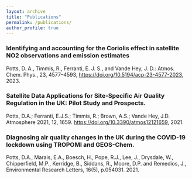 ```yaml
---
layout: archive
title: "Publications"
permalink: /publications/
author_profile: true
---
```


### Identifying and accounting for the Coriolis effect in satellite NO2 observations and emission estimates
Potts, D. A., Timmis, R., Ferranti, E. J. S., and Vande Hey, J. D.: Atmos. Chem. Phys., 23, 4577–4593, https://doi.org/10.5194/acp-23-4577-2023, 2023.

### Satellite Data Applications for Site-Specific Air Quality Regulation in the UK: Pilot Study and Prospects.
Potts, D.A.; Ferranti, E.J.S.; Timmis, R.; Brown, A.S.; Vande Hey, J.D. Atmosphere 2021, 12, 1659. https://doi.org/10.3390/atmos12121659, 2021.

### Diagnosing air quality changes in the UK during the COVID-19 lockdown using TROPOMI and GEOS-Chem.
Potts, D.A., Marais, E.A., Boesch, H., Pope, R.J., Lee, J., Drysdale, W., Chipperfield, M.P., Kerridge, B., Siddans, R., Moore, D.P. and Remedios, J.,  Environmental Research Letters, 16(5), p.054031. 2021.








